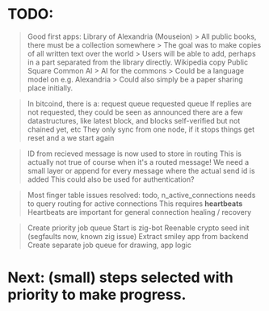 # TODO:

> Good first apps:
  > Library of Alexandria (Mouseion)
    > All public books, there must be a collection somewhere
    > The goal was to make copies of all written text over the world
      > Users will be able to add, perhaps in a part separated from the library directly.
  > Wikipedia copy
  > Public Square
  > Common AI
    > AI for the commons
    > Could be a language model on e.g. Alexandria
    > Could also simply be a paper sharing place initially.
  
> In bitcoind, there is a:
  > request queue
  > requested queue
  > If replies are not requested, they could be seen as announced
  > there are a few datastructures, like latest block, and blocks self-verified but not chained yet, etc
> They only sync from one node, if it stops things get reset and a we start again

> ID from recieved message is now used to store in routing
  > This is actually not true of course when it's a routed message! 
  > We need a small layer or append for every message where the actual send id is added
  > This could also be used for authentication?

> Most finger table issues resolved:
  > todo, n_active_connections needs to query routing for active connections
  > This requires __heartbeats__
  > Heartbeats are important for general connection healing / recovery

> Create priority job queue
 > Start is zig-bot
> Reenable crypto seed init (segfaults now, known zig issue)
> Extract smiley app from backend
  > Create separate job queue for drawing, app logic


# Next: (small) steps selected with priority to make progress.
